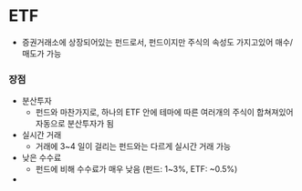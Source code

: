 # ETF
* 증권거래소에 상장되어있는 펀드로서, 펀드이지만 주식의 속성도 가지고있어 매수/매도가 가능

### 장점
* 분산투자
  * 펀드와 마찬가지로, 하나의 ETF 안에 테마에 따른 여러개의 주식이 합쳐져있어 자동으로 분산투자가 됨  
* 실시간 거래
  * 거래에 3~4 일이 걸리는 펀드와는 다르게 실시간 거래 가능
* 낮은 수수료
  * 펀드에 비해 수수료가 매우 낮음 (펀드: 1~3%, ETF: ~0.5%)
*
